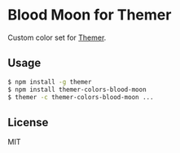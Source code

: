 # Blood Moon for Themer

Custom color set for [Themer](https://github.com/mjswensen/themer).

## Usage

```sh
$ npm install -g themer
$ npm install themer-colors-blood-moon
$ themer -c themer-colors-blood-moon ...
```

## License

MIT
